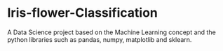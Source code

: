 # Iris-flower-Classification
 A Data Science project based on the Machine Learning concept and the python libraries such as pandas, numpy, matplotlib and sklearn.

